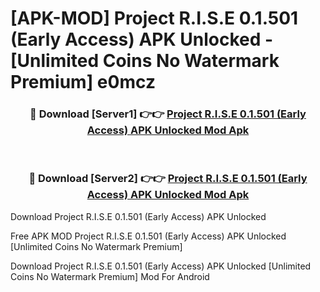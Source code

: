 # [APK-MOD] Project R.I.S.E 0.1.501 (Early Access) APK Unlocked - [Unlimited Coins No Watermark Premium] e0mcz



<div align="center">
<h3>🔴 Download [Server1] 👉👉 <a href="https://momento.my/?title=Project_R.I.S.E_0.1.501_(Early_Access)_APK_Unlocked">Project R.I.S.E 0.1.501 (Early Access) APK Unlocked Mod Apk</a></h3><br>

<h3>🔴 Download [Server2] 👉👉 <a href="https://momento.my/?title=Project_R.I.S.E_0.1.501_(Early_Access)_APK_Unlocked">Project R.I.S.E 0.1.501 (Early Access) APK Unlocked Mod Apk</a></h3>
</div>



Download Project R.I.S.E 0.1.501 (Early Access) APK Unlocked 

Free APK MOD Project R.I.S.E 0.1.501 (Early Access) APK Unlocked [Unlimited Coins No Watermark Premium]

Download Project R.I.S.E 0.1.501 (Early Access) APK Unlocked [Unlimited Coins No Watermark Premium] Mod For Android
